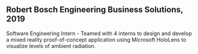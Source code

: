 ## Robert Bosch Engineering Business Solutions, 2019

Software Engineering Intern - Teamed with 4 interns to design and develop a mixed reality proof-of-concept application using Microsoft HoloLens to visualize levels of ambient radiation.